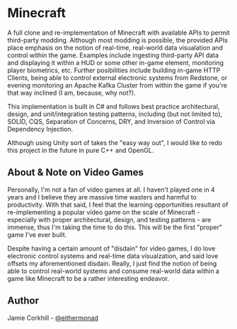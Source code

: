 # Minecraft

A full clone and re-implementation of Minecraft with available APIs to permit third-party modding. Although most modding is possible, the provided APIs place emphasis on the notion of real-time, real-world data visualation and control within the game. Examples include ingesting third-party API data and displaying it within a HUD or some other in-game element, monitoring player biometrics, etc. Further posibilities include building in-game HTTP Clients, being able to control external electronic systems from Redstone, or evening monitoring an Apache Kafka Cluster from within the game if you're that way inclined (I am, because, why not?).

This implementation is built in C# and follows best practice architectural, design, and unit/integration testing patterns, including (but not limited to), SOLID, CQS, Separation of Concerns, DRY, and Inversion of Control via Dependency Injection.

Although using Unity sort of takes the "easy way out", I would like to redo this project in the future in pure C++ and OpenGL.

## About & Note on Video Games

Personally, I'm not a fan of video games at all. I haven't played one in 4 years and I believe they are massive time wasters and harmful to productivity. With that said, I feel that the learning opportunities resultant of re-implementing a popular video game on the scale of Minecraft - especially with proper architectural, design, and testing patterns - are immense, thus I'm taking the time to do this. This will be the first "proper" game I've ever built.

Despite having a certain amount of "disdain" for video games, I do love electronic control systems and real-time data visualzation, and said love offsets my aforementioned disdain. Really, I just find the notion of being able to control real-world systems and consume real-world data within a game like Minecraft to be a rather interesting endeavor.

## Author

Jamie Corkhill - [@eithermonad](https://www.twitter.com/eithermonad)

